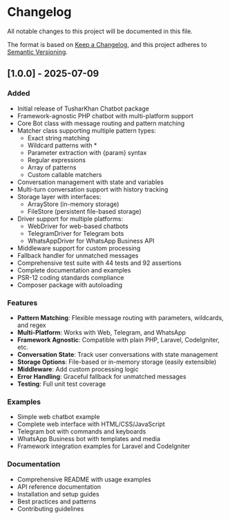 # Changelog

All notable changes to this project will be documented in this file.

The format is based on [Keep a Changelog](https://keepachangelog.com/en/1.0.0/),
and this project adheres to [Semantic Versioning](https://semver.org/spec/v2.0.0.html).

## [1.0.0] - 2025-07-09

### Added
- Initial release of TusharKhan Chatbot package
- Framework-agnostic PHP chatbot with multi-platform support
- Core Bot class with message routing and pattern matching
- Matcher class supporting multiple pattern types:
  - Exact string matching
  - Wildcard patterns with *
  - Parameter extraction with {param} syntax
  - Regular expressions
  - Array of patterns
  - Custom callable matchers
- Conversation management with state and variables
- Multi-turn conversation support with history tracking
- Storage layer with interfaces:
  - ArrayStore (in-memory storage)
  - FileStore (persistent file-based storage)
- Driver support for multiple platforms:
  - WebDriver for web-based chatbots
  - TelegramDriver for Telegram bots
  - WhatsAppDriver for WhatsApp Business API
- Middleware support for custom processing
- Fallback handler for unmatched messages
- Comprehensive test suite with 44 tests and 92 assertions
- Complete documentation and examples
- PSR-12 coding standards compliance
- Composer package with autoloading

### Features
- **Pattern Matching**: Flexible message routing with parameters, wildcards, and regex
- **Multi-Platform**: Works with Web, Telegram, and WhatsApp
- **Framework Agnostic**: Compatible with plain PHP, Laravel, CodeIgniter, etc.
- **Conversation State**: Track user conversations with state management
- **Storage Options**: File-based or in-memory storage (easily extensible)
- **Middleware**: Add custom processing logic
- **Error Handling**: Graceful fallback for unmatched messages
- **Testing**: Full unit test coverage

### Examples
- Simple web chatbot example
- Complete web interface with HTML/CSS/JavaScript
- Telegram bot with commands and keyboards
- WhatsApp Business bot with templates and media
- Framework integration examples for Laravel and CodeIgniter

### Documentation
- Comprehensive README with usage examples
- API reference documentation
- Installation and setup guides
- Best practices and patterns
- Contributing guidelines
